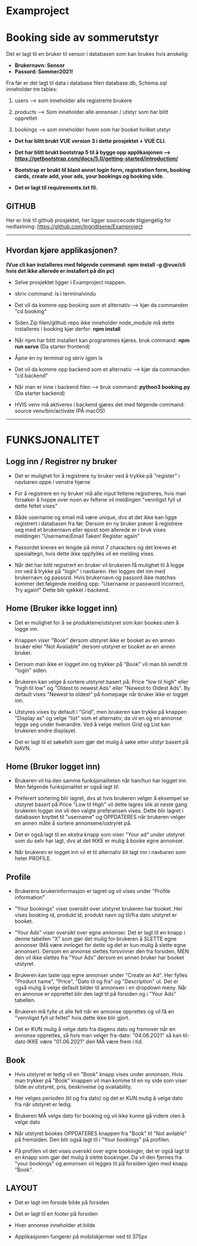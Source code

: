 # Examproject
# Booking side av sommerutstyr

Det er lagt til en bruker til sensor i databasen som kan brukes hvis ønskelig:
- **Brukernavn: Sensor**
- **Passord: Sommer2021!**

Fra før er det lagt til data i database filen database.db,  Schema.sql inneholder tre tables:
1. users --> som inneholder alle registrerte brukere

2. products --> Som inneholder alle annonser / utstyr som har blitt opprettet 

3. bookings  -->  som inneholder hvem som har booket hvilket utstyr

- **Det har blitt brukt VUE version 3 i dette prosjektet + VUE CLI.**

- **Det har blitt brukt bootstrap 5 til å bygge opp applikasjonen --> https://getbootstrap.com/docs/5.0/getting-started/introduction/**

- **Bootstrap er brukt til blant annet login form, registration form, booking cards, create add, your ads, your bookings og booking side.**  

- **Det er lagt til requirements.txt fil.**



## GITHUB
Her er link til github prosjektet, her ligger sourcecode tilgjengelig for nedlastning: https://github.com/IngridIsene/Examproject


________________________________________________________________________________________________________________________________________

## Hvordan kjøre applikasjonen? 
**(Vue cli kan installeres med følgende command: npm install -g @vue/cli hvis det ikke allerede er installert på din pc)**

- Selve prosjektet ligger i Examproject mappen.

- skriv command: ls i terminalvindu 

- Det vil da komme opp booking som et alternativ --> kjør da commanden "cd booking"

- Siden Zip filen/github repo ikke inneholder node_module må dette installeres i booking kjør derfor: **npm install**

- Når npm har blitt installert kan programmes kjøres. bruk command: **npm run serve** (Da starter frontend) 

- Åpne en ny terminal og skriv igjen ls 

- Det vil da komme opp backend som et alternativ --> kjør da commanden "cd backend" 

- Når man er inne i backend filen --> bruk command: **python3 booking.py** (Da starter backend)

- HVIS venv må aktiveres i backend gjøres det med følgende command: source venv/bin/activate (PÅ macOS)
________________________________________________________________________________________________________________________________________

# FUNKSJONALITET 

## Logg inn / Registrer ny bruker

- Det er mulighet for å registrere ny bruker ved å trykke på "register" i navbaren oppe i venstre hjørne 

- For å registrere en ny bruker må alle input feltene registreres, hvis man forsøker å hoppe over noen av feltene vil meldingen "vennligst fyll ut dette feltet vises"

- Både username og email må være unique, dvs at det ikke kan ligge registrert i databasen fra før. Dersom en ny bruker prøver å registrere seg med et brukernavn eller epost som allerede er i bruk vises meldingen "Username/Email Taken! Register again" 

-  Passordet kreves en lengde på minst 7 characters og det kreves et spesialtegn, hvis dette ikke oppfylles vil en melding vises. 

- Når det har blitt registrert en bruker vil brukeren få mulighet til å logge inn ved å trykke på "login" i navbaren. Her logges det inn med brukernavn og passord. Hvis brukernavn og passord ikke matches kommer det følgende melding opp: "Username or password incorrect, Try again!" Dette blir sjekket i backend. 


## Home (Bruker ikke logget inn) 

- Det er mulighet for å se produktene/utstyret som kan bookes uten å logge inn. 

- Knappen viser "Book" dersom utstyret ikke er booket av en annen bruker eller "Not Available" dersom utstyret er booket av en annen bruker.

- Dersom man ikke er logget inn og trykker på "Book" vil man bli sendt til "login" siden.

- Brukeren kan velge å sortere utstyret basert på: Price "low til high" eller "high til low" og "Oldest to newest Ads" eller "Newest to Oldest Ads". By default vises "Newest to oldest" på homepage når bruker ikke er logget inn. 

- Utstyres vises by default i "Grid", men brukeren kan trykke på knappen "Display as" og velge "list" som et alternativ, da vil en og en annonse legge seg under hverandre. Ved å velge mellom Grid og List kan brukeren endre displayet. 

- Det er lagt til et søkefelt som gjør det mulig å søke etter utstyr basert på NAVN. 


## Home (Bruker logget inn) 

- Brukeren vil ha den samme funksjonaliteten når han/hun har logget inn. Men følgende funksjonalitet er også lagt til: 

- Preferert sortering blir lagret, dvs at hvis brukeren velger å eksempel se utstyret basert på Price "Low til High" vil dette lagres slik at neste gang brukeren logger inn vil den valgte preferansen vises. Dette blir lagret i databasen knyttet til "username" og OPPDATERES når brukeren velger en annen måte å sortere annonsene/ustryret på. 

- Det er også lagt til en ekstra knapp som viser "Your ad" under utstyret som du selv har lagt, dvs at det IKKE er mulig å booke egne annonser. 

- Når brukeren er logget inn vil et til alternativ bli lagt inn i navbaren som heter PROFILE. 

## Profile 

- Brukerens brukerinformasjon er lagret og vil vises under "Profile information"

- "Your bookings" viser oversikt over utstyret brukeren har booket. Her vises booking id, produkt id, produkt navn og til/fra dato utstyret er booket. 

- "Your Ads" viser oversikt over egne annonser. Det er lagt til en knapp i denne tabellen "X" som gjør det mulig for brukeren å SLETTE egne annonser (Må være innloget for dette og det er kun mulig å slette egne annonser). Dersom en annonse slettes forsvinner den fra forsiden, MEN den vil ikke slettes fra "Your Ads" dersom en annen bruker har booket utstyret. 

- Brukeren kan laste opp egne annonser under "Create an Ad". Her fylles "Product name", "Price", "Dato til og fra" og "Description" ut. Det er også mulig å velge default bilder til annonsen i en dropdown meny. Når en annonse er opprettet blir den lagt til på forsiden og i "Your Ads" tabellen.

- Brukeren må fylle ut alle felt når en annonse opprettes og vil få en "vennligst fyll ut feltet" hvis dette ikke blir gjort.

- Det er KUN mulig å velge dato fra dagens dato og fremover når en annonse opprettes, så hvis man velger fra-dato: "04.06.2021" så kan til-dato IKKE være "01.06.2021" den MÅ være frem i tid. 

##  Book 
- Hvis utstyret er ledig vil en "Book" knapp vises under annonsen. Hvis man trykker på "Book" knappen vil man komme til en ny side som viser bilde av utstyret, pris, beskrivelse og availability.

- Her velges perioden (til og fra dato) og det er KUN mulig å velge dato fra når utstyret er ledig. 

- Brukeren MÅ velge dato for booking og vil ikke kunne gå videre uten å velge dato

- Når utstyret bookes OPPDATERES knappen fra "Book" til "Not avilable" på fremsiden. Den blir også lagt til i "Your bookings" på profilen. 

- På profilen vil det vises oversikt over egne bookinger, det er også lagt til en knapp som gjør det mulig å slette bookinger. Da vil den fjernes fra "your bookings" og annonsen vil legges til på forsiden igjen med knapp "Book". 


## LAYOUT

- Det er lagt inn forside bilde på forsiden 

- Det er lagt til en footer på forsiden 

- Hver annonse inneholder et bilde

- Applikasjonen fungerer på mobilskjermer ned til 375px

